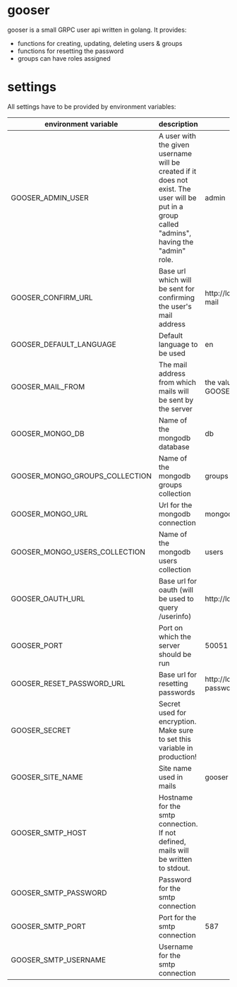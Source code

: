 gooser
======
gooser is a small GRPC user api written in golang. It provides:
* functions for creating, updating, deleting users & groups
* functions for resetting the password
* groups can have roles assigned

# settings
All settings have to be provided by environment variables:

| environment   variable         | description                                                                                                                                        | default                                |
|--------------------------------|----------------------------------------------------------------------------------------------------------------------------------------------------|----------------------------------------|
| GOOSER_ADMIN_USER              | A user with the given username will be created if it does not exist. The   user will be put in a group called "admins", having the "admin" role.   | admin                                  |
| GOOSER_CONFIRM_URL             | Base url which will be sent for confirming the user's mail address                                                                                 | http://localhost:1234/#/confirm-mail   |
| GOOSER_DEFAULT_LANGUAGE        | Default language to be used                                                                                                                        | en                                     |
| GOOSER_MAIL_FROM               | The mail address from which mails will be sent by the server                                                                                       | the value from GOOSER_SMTP_USERNAME    |
| GOOSER_MONGO_DB                | Name of the mongodb database                                                                                                                       | db                                     |
| GOOSER_MONGO_GROUPS_COLLECTION | Name of the mongodb groups collection                                                                                                              | groups                                 |
| GOOSER_MONGO_URL               | Url for the mongodb connection                                                                                                                     | mongodb://localhost:27017              |
| GOOSER_MONGO_USERS_COLLECTION  | Name of the mongodb users collection                                                                                                               | users                                  |
| GOOSER_OAUTH_URL               | Base url for oauth (will be used to query /userinfo)                                                                                               | http://localhost:4444                  |
| GOOSER_PORT                    | Port on which the server should be run                                                                                                             | 50051                                  |
| GOOSER_RESET_PASSWORD_URL      | Base url for resetting passwords                                                                                                                   | http://localhost:1234/#/reset-password |
| GOOSER_SECRET                  | Secret used for encryption. Make sure to set this variable in production!                                                                          |                                        |
| GOOSER_SITE_NAME               | Site name used in mails                                                                                                                            | gooser                                 |
| GOOSER_SMTP_HOST               | Hostname for the smtp connection. If not defined, mails will be written to stdout.                                                                 |                                        |
| GOOSER_SMTP_PASSWORD           | Password for the smtp connection                                                                                                                   |                                        |
| GOOSER_SMTP_PORT               | Port for the smtp connection                                                                                                                       | 587                                    |
| GOOSER_SMTP_USERNAME           | Username for the smtp connection                                                                                                                   |                                        |